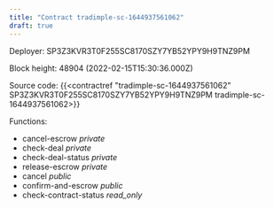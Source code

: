 ```yaml
---
title: "Contract tradimple-sc-1644937561062"
draft: true
---
```

Deployer: SP3Z3KVR3T0F255SC8170SZY7YB52YPY9H9TNZ9PM


 



Block height: 48904 (2022-02-15T15:30:36.000Z)

Source code: {{<contractref "tradimple-sc-1644937561062" SP3Z3KVR3T0F255SC8170SZY7YB52YPY9H9TNZ9PM tradimple-sc-1644937561062>}}

Functions:

* cancel-escrow _private_
* check-deal _private_
* check-deal-status _private_
* release-escrow _private_
* cancel _public_
* confirm-and-escrow _public_
* check-contract-status _read_only_
